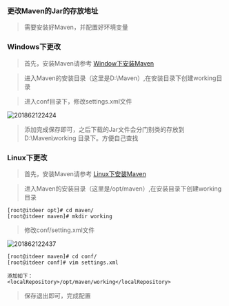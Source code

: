 
### 更改Maven的Jar的存放地址

> 需要安装好Maven，并配置好环境变量

### Windows下更改

> 首先，安装Maven请参考 [Window下安装Maven](https://github.com/ItdeerLab/itdeerlab-notes/blob/notes/Maven/UserGuide/Window%E4%B8%8B%E5%AE%89%E8%A3%85Maven.md)

> 进入Maven的安装目录（这里是D:\Maven）,在安装目录下创建working目录

> 进入conf目录下，修改settings.xml文件

![201862122424](http://panrhkqz9.bkt.clouddn.com/201862122424.png)

> 添加完成保存即可，之后下载的Jar文件会分门别类的存放到 D:\Maven\working 目录下。方便自己查找

### Linux下更改

> 首先，安装Maven请参考 [Linux下安装Maven](https://github.com/ItdeerLab/itdeerlab-notes/blob/notes/Maven/UserGuide/Linux%E4%B8%8B%E5%AE%89%E8%A3%85Maven.md)

> 进入Maven的安装目录（这里是/opt/maven）,在安装目录下创建working目录

```
[root@itdeer opt]# cd maven/
[root@itdeer maven]# mkdir working
```

> 修改conf/setting.xml文件

![201862122437](http://panrhkqz9.bkt.clouddn.com/201862122437.png)

```
[root@itdeer maven]# cd conf/
[root@itdeer conf]# vim settings.xml

添加如下：
<localRepository>/opt/maven/working</localRepository>
```

> 保存退出即可，完成配置